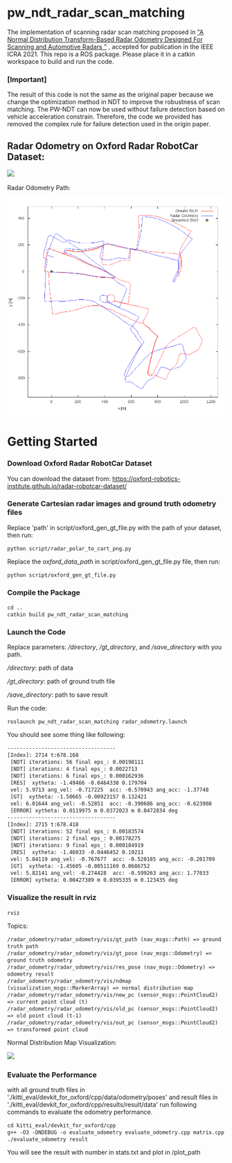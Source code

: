 # pw_ndt_radar_scan_matching

The implementation of scanning radar scan matching proposed in ["A Normal Distribution Transform-Based Radar Odometry Designed For Scanning and Automotive Radars
"](https://arxiv.org/abs/2103.07908) , accepted for publication in the IEEE ICRA 2021. This repo is a ROS package. Please place it in a catkin workspace to build and run the code.

### [Important] 

The result of this code is not the same as the original paper because we change the optimization method in NDT to improve the robustness of scan matching. The PW-NDT can now be used without failure detection based on vehicle acceleration constrain. Therefore, the code we provided has removed the complex rule for failure detection used in the origin paper.

## Radar Odometry on Oxford Radar RobotCar Dataset:
![](img/scanning_ro.gif)

Radar Odometry Path:

<img src="img/path1.png" alt="drawing" style="width:600px;"/>

# Getting Started

### Download Oxford Radar RobotCar Dataset
You can download the dataset from:
https://oxford-robotics-institute.github.io/radar-robotcar-dataset/

### Generate Cartesian radar images and ground truth odometry files

Replace 'path' in script/oxford_gen_gt_file.py with the path of your dataset, then run:
```
python script/radar_polar_to_cart_png.py
```

Replace the *oxford_data_path* in script/oxford_gen_gt_file.py file, then run:
```
python script/oxford_gen_gt_file.py
```

### Compile the Package
```
cd ..
catkin build pw_ndt_radar_scan_matching
```

### Launch the Code
Replace parameters: */directory*, */gt_directory*, and */save_directory* with you path.

*/directory*: path of data

*/gt_directory*: path of ground truth file

*/save_directory*: path to save result

Run the code:
```
roslaunch pw_ndt_radar_scan_matching radar_odometry.launch
```
You should see some thing like following:
```
-----------------------------------
[Index]: 2714 t:678.168
 [NDT] iterations: 56 final eps_: 0.00198111
 [NDT] iterations: 4 final eps_: 0.0022713
 [NDT] iterations: 6 final eps_: 0.000162936
 [RES]  xytheta: -1.49466 -0.0464338 0.179704
 vel: 5.9713 ang_vel: -0.717225  acc: -0.570943 ang_acc: -1.37748
 [GT]  xytheta: -1.50665 -0.00923157 0.132421
 vel: 6.01644 ang_vel: -0.52851  acc: -0.390686 ang_acc: -0.623908
 [ERROR] xytheta: 0.0119975 m 0.0372023 m 0.0472834 deg
-----------------------------------
[Index]: 2715 t:678.418
 [NDT] iterations: 52 final eps_: 0.00183574
 [NDT] iterations: 2 final eps_: 0.00178275
 [NDT] iterations: 9 final eps_: 0.000184919
 [RES]  xytheta: -1.46033 -0.0446452 0.19211
 vel: 5.84119 ang_vel: -0.767677  acc: -0.520185 ang_acc: -0.201709
 [GT]  xytheta: -1.45605 -0.00511169 0.0686752
 vel: 5.82141 ang_vel: -0.274428  acc: -0.599263 ang_acc: 1.77033
 [ERROR] xytheta: 0.00427389 m 0.0395335 m 0.123435 deg
```

### Visualize the result in rviz
```
rviz
```
Topics:
```
/radar_odometry/radar_odometry/vis/gt_path (nav_msgs::Path) => ground truth path
/radar_odometry/radar_odometry/vis/gt_pose (nav_msgs::Odometry) => ground truth odometry
/radar_odometry/radar_odometry/vis/res_pose (nav_msgs::Odometry) => odometry result
/radar_odometry/radar_odometry/vis/ndmap (visualization_msgs::MarkerArray) => normal distribution map
/radar_odometry/radar_odometry/vis/new_pc (sensor_msgs::PointCloud2) => current point cloud (t)
/radar_odometry/radar_odometry/vis/old_pc (sensor_msgs::PointCloud2) => old point cloud (t-1)
/radar_odometry/radar_odometry/vis/out_pc (sensor_msgs::PointCloud2) => transformed point cloud
```
Normal Distribution Map Visualization:

![](img/normal_distribution_map.gif)


### Evaluate the Performance
with all ground truth files in './kitti_eval/devkit_for_oxford/cpp/data/odometry/poses' and result files in './kitti_eval/devkit_for_oxford/cpp/results/result/data' run following commands to evaluate the odometry performance.

```
cd kitti_eval/devkit_for_oxford/cpp
g++ -O3 -DNDEBUG -o evaluate_odometry evaluate_odometry.cpp matrix.cpp
./evaluate_odometry result
```
You will see the result with number in stats.txt and plot in /plot_path


